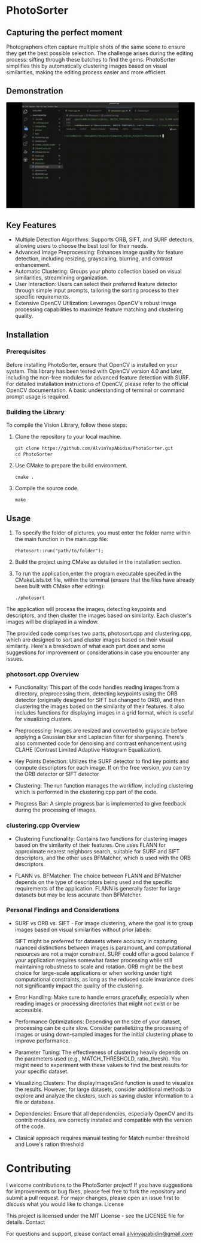 # PhotoSorter

## Capturing the perfect moment

Photographers often capture multiple shots of the same scene to ensure they get the best possible selection. The challenge arises during the editing process: sifting through these batches to find the gems. PhotoSorter simplifies this by automatically clustering images based on visual similarities, making the editing process easier and more efficient.

## Demonstration
![Alt Text](https://github.com/AlvinYapAbidin/PhotoSorter/blob/main/demorun.gif)


## Key Features
- Multiple Detection Algorithms: Supports ORB, SIFT, and SURF detectors, allowing users to choose the best tool for their needs.
- Advanced Image Preprocessing: Enhances image quality for feature detection, including resizing, grayscaling, blurring, and contrast enhancement.
- Automatic Clustering: Groups your photo collection based on visual similarities, streamlining organization.
- User Interaction: Users can select their preferred feature detector through simple input prompts, tailoring the sorting process to their specific requirements.
- Extensive OpenCV Utilization: Leverages OpenCV's robust image processing capabilities to maximize feature matching and clustering quality.

## Installation

### Prerequisites

Before installing PhotoSorter, ensure that OpenCV is installed on your system. This library has been tested with OpenCV version 4.0 and later, including the non-free modules for advanced feature detection with SURF. For detailed installation instructions of OpenCV, please refer to the official OpenCV documentation. A basic understanding of terminal or command prompt usage is required.

### Building the Library

To compile the Vision Library, follow these steps:

1. Clone the repository to your local machine.

       git clone https://github.com/AlvinYapAbidin/PhotoSorter.git
       cd PhotoSorter

2. Use CMake to prepare the build environment. 

       cmake .

3. Compile the source code.

       make

## Usage

1. To specify the folder of pictures, you must enter the folder name within the main function in the main.cpp file:

       Photosort::run("path/to/folder");

2. Build the project using CMake as detailed in the installation section.

3. To run the application,enter the program executable specifed in the CMakeLists.txt file, within the terminal (ensure that the files have already been built with CMake after editing):

       ./photosort

The application will process the images, detecting keypoints and descriptors, and then cluster the images based on similarity. Each cluster's images will be displayed in a window.

The provided code comprises two parts, photosort.cpp and clustering.cpp, which are designed to sort and cluster images based on their visual similarity. Here's a breakdown of what each part does and some suggestions for improvement or considerations in case you encounter any issues.

### photosort.cpp Overview

- Functionality: This part of the code handles reading images from a directory, preprocessing them, detecting keypoints using the ORB detector (originally designed for SIFT but changed to ORB), and then clustering the images based on the similarity of their features. It also includes functions for displaying images in a grid format, which is useful for visualizing clusters.

- Preprocessing: Images are resized and converted to grayscale before applying a Gaussian blur and Laplacian filter for sharpening. There's also commented code for denoising and contrast enhancement using CLAHE (Contrast Limited Adaptive Histogram Equalization).

- Key Points Detection: Utilizes the SURF detector to find key points and compute descriptors for each image. If on the free version, you can try the ORB detector or SIFT detector

- Clustering: The run function manages the workflow, including clustering which is performed in the clustering.cpp part of the code.

- Progress Bar: A simple progress bar is implemented to give feedback during the processing of images.

### clustering.cpp Overview

- Clustering Functionality: Contains two functions for clustering images based on the similarity of their features. One uses FLANN for approximate nearest neighbors search, suitable for SURF and SIFT descriptors, and the other uses BFMatcher, which is used with the ORB descriptors.

- FLANN vs. BFMatcher: The choice between FLANN and BFMatcher depends on the type of descriptors being used and the specific requirements of the application. FLANN is generally faster for large datasets but may be less accurate than BFMatcher.

### Personal Findings and Considerations

- SURF vs ORB vs. SIFT - For image clustering, where the goal is to group images based on visual similarities without prior labels:

    SIFT might be preferred for datasets where accuracy in capturing nuanced distinctions between images is paramount, and computational resources are not a major constraint.
    SURF could offer a good balance if your application requires somewhat faster processing while still maintaining robustness to scale and rotation.
    ORB might be the best choice for large-scale applications or when working under tight computational constraints, as long as the reduced scale invariance does not significantly impact the quality of the clustering.

- Error Handling: Make sure to handle errors gracefully, especially when reading images or processing directories that might not exist or be accessible.

- Performance Optimizations: Depending on the size of your dataset, processing can be quite slow. Consider parallelizing the processing of images or using down-sampled images for the initial clustering phase to improve performance.

- Parameter Tuning: The effectiveness of clustering heavily depends on the parameters used (e.g., MATCH_THRESHOLD, ratio_thresh). You might need to experiment with these values to find the best results for your specific dataset.

- Visualizing Clusters: The displayImagesGrid function is used to visualize the results. However, for large datasets, consider additional methods to explore and analyze the clusters, such as saving cluster information to a file or database.

- Dependencies: Ensure that all dependencies, especially OpenCV and its contrib modules, are correctly installed and compatible with the version of the code.

- Clasical approach requires manual testing for Match number threshold and Lowe's ration threshold

# Contributing

I welcome contributions to the PhotoSorter project! If you have suggestions for improvements or bug fixes, please feel free to fork the repository and submit a pull request. For major changes, please open an issue first to discuss what you would like to change.
License

This project is licensed under the MIT License - see the LICENSE file for details.
Contact

For questions and support, please contact email alvinyapabidin@gmail.com

